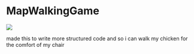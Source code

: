 # MapWalkingGame
![](RetroPool/assets/MapwalkingGame.gif)

made this to write more structured code and so i can walk my chicken for the comfort of my chair
